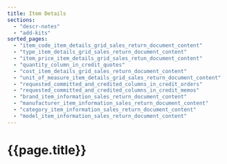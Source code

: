 ```yaml
---
title: Item Details
sections:
  - "descr-notes"
  - "add-kits"
sorted_pages:
  - "item_code_item_details_grid_sales_return_document_content"
  - "type_item_details_grid_sales_return_document_content"
  - "item_price_item_details_grid_sales_retun_document_content"
  - "quantity_column_in_credit_quotes"
  - "cost_item_details_grid_sales_return_document_content"
  - "unit_of_measure_item_details_grid_sales_return_document_content"
  - "requested_committed_and_credited_columns_in_credit_orders"
  - "requested_committed_and_credited_columns_in_credit_memos"
  - "brand_item_information_sales_return_document_content"
  - "manufacturer_item_information_sales_return_document_content"
  - "category_item_information_sales_return_document_content"
  - "model_item_information_sales_return_document_content"
---
```

# {{page.title}}
